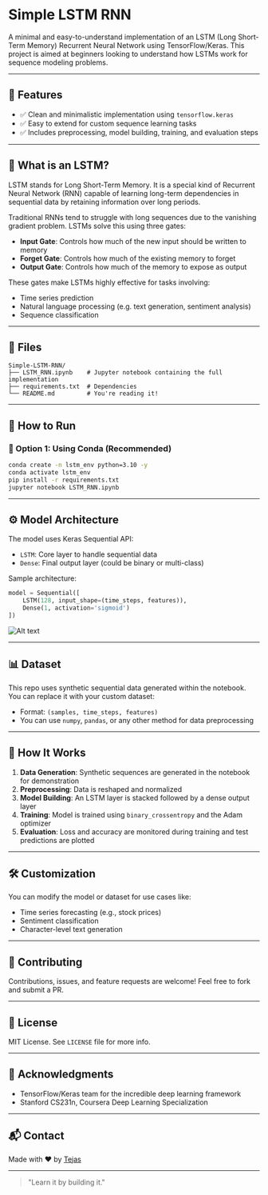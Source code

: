 # Simple LSTM RNN

A minimal and easy-to-understand implementation of an LSTM (Long Short-Term Memory) Recurrent Neural Network using TensorFlow/Keras. This project is aimed at beginners looking to understand how LSTMs work for sequence modeling problems.

---

## 📌 Features
- ✅ Clean and minimalistic implementation using `tensorflow.keras`
- ✅ Easy to extend for custom sequence learning tasks
- ✅ Includes preprocessing, model building, training, and evaluation steps

---

## 🧠 What is an LSTM?
LSTM stands for Long Short-Term Memory. It is a special kind of Recurrent Neural Network (RNN) capable of learning long-term dependencies in sequential data by retaining information over long periods. 

Traditional RNNs tend to struggle with long sequences due to the vanishing gradient problem. LSTMs solve this using three gates:

- **Input Gate**: Controls how much of the new input should be written to memory
- **Forget Gate**: Controls how much of the existing memory to forget
- **Output Gate**: Controls how much of the memory to expose as output

These gates make LSTMs highly effective for tasks involving:
- Time series prediction
- Natural language processing (e.g. text generation, sentiment analysis)
- Sequence classification

---

## 📂 Files
```
Simple-LSTM-RNN/
├── LSTM_RNN.ipynb    # Jupyter notebook containing the full implementation
├── requirements.txt  # Dependencies
└── README.md         # You're reading it!
```

---

## 🚀 How to Run

### 🧰 Option 1: Using Conda (Recommended)
```bash
conda create -n lstm_env python=3.10 -y
conda activate lstm_env
pip install -r requirements.txt
jupyter notebook LSTM_RNN.ipynb
```



---

## ⚙️ Model Architecture
The model uses Keras Sequential API:

- `LSTM`: Core layer to handle sequential data
- `Dense`: Final output layer (could be binary or multi-class)

Sample architecture:
```python
model = Sequential([
    LSTM(128, input_shape=(time_steps, features)),
    Dense(1, activation='sigmoid')
])
```
![Alt text](1_Mb_L_slY9rjMr8-IADHvwg.png)

---

## 📊 Dataset
This repo uses synthetic sequential data generated within the notebook. You can replace it with your custom dataset:
- Format: `(samples, time_steps, features)`
- You can use `numpy`, `pandas`, or any other method for data preprocessing

---

## 🔁 How It Works
1. **Data Generation**: Synthetic sequences are generated in the notebook for demonstration
2. **Preprocessing**: Data is reshaped and normalized
3. **Model Building**: An LSTM layer is stacked followed by a dense output layer
4. **Training**: Model is trained using `binary_crossentropy` and the Adam optimizer
5. **Evaluation**: Loss and accuracy are monitored during training and test predictions are plotted

---

## 🛠️ Customization
You can modify the model or dataset for use cases like:
- Time series forecasting (e.g., stock prices)
- Sentiment classification
- Character-level text generation

---

## 🤝 Contributing
Contributions, issues, and feature requests are welcome! Feel free to fork and submit a PR.

---

## 📜 License
MIT License. See `LICENSE` file for more info.

---

## 🙌 Acknowledgments
- TensorFlow/Keras team for the incredible deep learning framework
- Stanford CS231n, Coursera Deep Learning Specialization

---

## 📬 Contact
Made with ❤️ by [Tejas](https://github.com/coder-tejas)

---

> "Learn it by building it."

